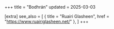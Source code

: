 +++
title = "Bodhrán"
updated = 2025-03-03

[extra]
see_also = [
    { title = "Ruairi Glasheen", href = "https://www.ruairiglasheen.net/" },
]
+++


